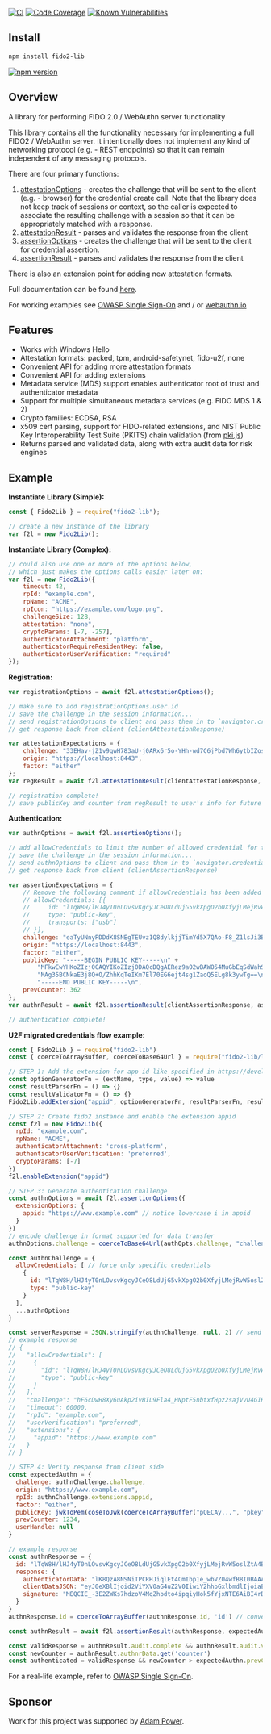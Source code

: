 [![CI](https://github.com/webauthn-open-source/fido2-lib/actions/workflows/test.yml/badge.svg)](https://github.com/webauthn-open-source/fido2-lib/actions/workflows/test.yml)
[![Code Coverage](https://codecov.io/gh/webauthn-open-source/fido2-lib/branch/master/graph/badge.svg)](https://codecov.io/gh/webauthn-open-source/fido2-lib)
[![Known Vulnerabilities](https://snyk.io/test/github/webauthn-open-source/fido2-lib/badge.svg?targetFile=package.json)](https://snyk.io/test/github/webauthn-open-source/fido2-lib?targetFile=package.json)

## Install

``` bash
npm install fido2-lib
```

[![npm version](https://badge.fury.io/js/fido2-lib.svg)](https://badge.fury.io/js/fido2-lib)

## Overview
A library for performing FIDO 2.0 / WebAuthn server functionality

This library contains all the functionality necessary for implementing a full FIDO2 / WebAuthn server. It intentionally does not implement any kind of networking protocol (e.g. - REST endpoints) so that it can remain independent of any messaging protocols.

There are four primary functions:
1. [attestationOptions](https://webauthn-open-source.github.io/fido2-lib/Fido2Lib.html#attestationOptions) - creates the challenge that will be sent to the client (e.g. - browser) for the credential create call. Note that the library does not keep track of sessions or context, so the caller is expected to associate the resulting challenge with a session so that it can be appropriately matched with a response.
2. [attestationResult](https://webauthn-open-source.github.io/fido2-lib/Fido2Lib.html#attestationResult) - parses and validates the response from the client
3. [assertionOptions](https://webauthn-open-source.github.io/fido2-lib/Fido2Lib.html#assertionOptions) - creates the challenge that will be sent to the client for credential assertion.
4. [assertionResult](https://webauthn-open-source.github.io/fido2-lib/Fido2Lib.html#assertionResult) - parses and validates the response from the client

There is also an extension point for adding new attestation formats.

Full documentation can be found [here](https://webauthn-open-source.github.io/fido2-lib/).

For working examples see [OWASP Single Sign-On](https://github.com/OWASP/SSO_Project) and / or [webauthn.io](https://webauthn.io/)

## Features

* Works with Windows Hello
* Attestation formats: packed, tpm, android-safetynet, fido-u2f, none
* Convenient API for adding more attestation formats
* Convenient API for adding extensions
* Metadata service (MDS) support enables authenticator root of trust and authenticator metadata
* Support for multiple simultaneous metadata services (e.g. FIDO MDS 1 & 2)
* Crypto families: ECDSA, RSA
* x509 cert parsing, support for FIDO-related extensions, and NIST Public Key Interoperability Test Suite (PKITS) chain validation (from [pki.js](https://github.com/PeculiarVentures/PKI.js/))
* Returns parsed and validated data, along with extra audit data for risk engines

## Example

**Instantiate Library (Simple):**
``` js
const { Fido2Lib } = require("fido2-lib");

// create a new instance of the library
var f2l = new Fido2Lib();
```

**Instantiate Library (Complex):**
``` js
// could also use one or more of the options below,
// which just makes the options calls easier later on:
var f2l = new Fido2Lib({
    timeout: 42,
    rpId: "example.com",
    rpName: "ACME",
    rpIcon: "https://example.com/logo.png",
    challengeSize: 128,
    attestation: "none",
    cryptoParams: [-7, -257],
    authenticatorAttachment: "platform",
    authenticatorRequireResidentKey: false,
    authenticatorUserVerification: "required"
});
```

**Registration:**
``` js
var registrationOptions = await f2l.attestationOptions();

// make sure to add registrationOptions.user.id
// save the challenge in the session information...
// send registrationOptions to client and pass them in to `navigator.credentials.create()`...
// get response back from client (clientAttestationResponse)

var attestationExpectations = {
    challenge: "33EHav-jZ1v9qwH783aU-j0ARx6r5o-YHh-wd7C6jPbd7Wh6ytbIZosIIACehwf9-s6hXhySHO-HHUjEwZS29w",
    origin: "https://localhost:8443",
    factor: "either"
};
var regResult = await f2l.attestationResult(clientAttestationResponse, attestationExpectations); // will throw on error

// registration complete!
// save publicKey and counter from regResult to user's info for future authentication calls
```

**Authentication:**
``` js
var authnOptions = await f2l.assertionOptions();

// add allowCredentials to limit the number of allowed credential for the authentication process. For further details refer to webauthn specs: (https://www.w3.org/TR/webauthn-2/#dom-publickeycredentialrequestoptions-allowcredentials).
// save the challenge in the session information...
// send authnOptions to client and pass them in to `navigator.credentials.get()`...
// get response back from client (clientAssertionResponse)

var assertionExpectations = {
    // Remove the following comment if allowCredentials has been added into authnOptions so the credential received will be validate against allowCredentials array.
    // allowCredentials: [{
    //     id: "lTqW8H/lHJ4yT0nLOvsvKgcyJCeO8LdUjG5vkXpgO2b0XfyjLMejRvW5oslZtA4B/GgkO/qhTgoBWSlDqCng4Q==",
    //     type: "public-key",
    //     transports: ["usb"]
    // }],
    challenge: "eaTyUNnyPDDdK8SNEgTEUvz1Q8dylkjjTimYd5X7QAo-F8_Z1lsJi3BilUpFZHkICNDWY8r9ivnTgW7-XZC3qQ",
    origin: "https://localhost:8443",
    factor: "either",
    publicKey: "-----BEGIN PUBLIC KEY-----\n" +
        "MFkwEwYHKoZIzj0CAQYIKoZIzj0DAQcDQgAERez9aO2wBAWO54MuGbEqSdWahSnG\n" +
        "MAg35BCNkaE3j8Q+O/ZhhKqTeIKm7El70EG6ejt4sg1ZaoQ5ELg8k3ywTg==\n" +
        "-----END PUBLIC KEY-----\n",
    prevCounter: 362
};
var authnResult = await f2l.assertionResult(clientAssertionResponse, assertionExpectations); // will throw on error

// authentication complete!
```

**U2F migrated credentials flow example:**
```js
const { Fido2Lib } = require("fido2-lib")
const { coerceToArrayBuffer, coerceToBase64Url } = require("fido2-lib/lib/utils")

// STEP 1: Add the extension for app id like specified in https://developers.yubico.com/WebAuthn/WebAuthn_Developer_Guide/Migrating_from_U2F.html
const optionGeneratorFn = (extName, type, value) => value
const resultParserFn = () => {}
const resultValidatorFn = () => {}
Fido2Lib.addExtension("appid", optionGeneratorFn, resultParserFn, resultValidatorFn)

// STEP 2: Create fido2 instance and enable the extension appid
const f2l = new Fido2Lib({
  rpId: "example.com",
  rpName: "ACME",
  authenticatorAttachment: 'cross-platform',
  authenticatorUserVerification: 'preferred',
  cryptoParams: [-7]
})
f2l.enableExtension("appid")

// STEP 3: Generate authentication challenge
const authnOptions = await f2l.assertionOptions({
  extensionOptions: {
    appid: "https://www.example.com" // notice lowercase i in appid
  }
})
// encode challenge in format supported for data transfer
authnOptions.challenge = coerceToBase64Url(authOpts.challenge, "challenge")

const authnChallenge = {
  allowCredentials: [ // force only specific credentials
    {
      id: "lTqW8H/lHJ4yT0nLOvsvKgcyJCeO8LdUjG5vkXpgO2b0XfyjLMejRvW5oslZtA4B/GgkO/qhTgoBWSlDqCng4Q==",
      type: "public-key"
    }
  ],
  ...authnOptions
}

const serverResponse = JSON.stringify(authnChallenge, null, 2) // send to client side
// example response
// {
//   "allowCredentials": [
//     {
//       "id": "lTqW8H/lHJ4yT0nLOvsvKgcyJCeO8LdUjG5vkXpgO2b0XfyjLMejRvW5oslZtA4B/GgkO/qhTgoBWSlDqCng4Q==",
//       "type": "public-key"
//     }
//   ],
//   "challenge": "hF6cDwH8Xy6uAkp2ivBIL9Fla4_HNptF5nbtxfHpz2sajVvU4GIHUzY43zIGnU2AGARQp0tD-aiaU3Zecw4ocA",
//   "timeout": 60000,
//   "rpId": "example.com",
//   "userVerification": "preferred",
//   "extensions": {
//     "appid": "https://www.example.com"
//   }
// }

// STEP 4: Verify response from client side
const expectedAuthn = {
  challenge: authnChallenge.challenge,
  origin: "https://www.example.com",
  rpId: authnChallenge.extensions.appid,
  factor: "either",
  publicKey: jwkToPem(coseToJwk(coerceToArrayBuffer("pQECAy...", "pkey"))), // parse public key from base64 encoded format, useful if you don't store them in PEM format
  prevCounter: 1234,
  userHandle: null
}

// example response
const authnResponse = {
  id: "lTqW8H/lHJ4yT0nLOvsvKgcyJCeO8LdUjG5vkXpgO2b0XfyjLMejRvW5oslZtA4B/GgkO/qhTgoBWSlDqCng4Q==",
  response: {
    authenticatorData: "lK8QzA8NSNiTPCRHJiqlEt4CmIbp1e_wbVZ04wfB8I0BAAAFlw",
    clientDataJSON: "eyJ0eXBlIjoid2ViYXV0aG4uZ2V0IiwiY2hhbGxlbmdlIjoiaEY2Y0R3SDhYeTZ1QWtwMml2QklMOUZsYTRfSE5wdEY1bmJ0eGZIcHoyc2FqVnZVNEdJSFV6WTQzeklHblUyQUdBUlFwMHRELWFpYVUzWmVjdzRvY0EiLCJvcmlnaW4iOiJodHRwczovL3d3dy5zdGFnaW5nLmJpdGZpbmV4LmNvbSIsImNyb3NzT3JpZ2luIjpmYWxzZX0",
    signature: "MEQCIE_-3E2ZWKs7hdzoV4MqZhbdto4ipqiyHok5fYjxNTE6AiBI4rD6kV_nb4ETc935yCjY1LFCcphnEZtf6FnF3n_YMw"
  }
}
authnResponse.id = coerceToArrayBuffer(authnResponse.id, 'id') // convert base64url data to array buffer 

const authnResult = await f2l.assertionResult(authnResponse, expectedAuthn) // will throw on failure

const validResponse = authnResult.audit.complete && authnResult.audit.validRequest && authnResult.audit.validExpectations
const newCounter = authnResult.authnrData.get('counter')
const authenticated = validResponse && newCounter > expectedAuthn.prevCounter // double check also counter to make sure auth passed
```
For a real-life example, refer to [OWASP Single Sign-On](https://github.com/OWASP/SSO_Project).

## Sponsor

Work for this project was supported by [Adam Power](https://github.com/apowers313).
